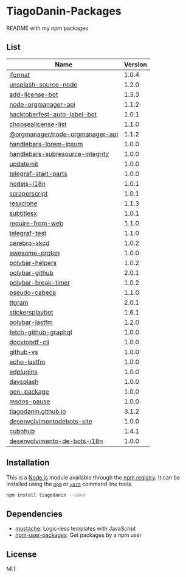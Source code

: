 # TiagoDanin-Packages
README with my npm packages

## List

 Name | Version |
 -----| ------- |
[jformat](https://www.npmjs.com/package/jformat) | 1.0.4
[unsplash-source-node](https://www.npmjs.com/package/unsplash-source-node) | 1.2.0
[add-license-bot](https://www.npmjs.com/package/add-license-bot) | 1.3.3
[node-orgmanager-api](https://www.npmjs.com/package/node-orgmanager-api) | 1.1.2
[hacktoberfest-auto-label-bot](https://www.npmjs.com/package/hacktoberfest-auto-label-bot) | 1.0.1
[choosealicense-list](https://www.npmjs.com/package/choosealicense-list) | 1.1.0
[@orgmanager&#x2F;node-orgmanager-api](https://www.npmjs.com/package/%40orgmanager%2Fnode-orgmanager-api) | 1.1.2
[handlebars-lorem-ipsum](https://www.npmjs.com/package/handlebars-lorem-ipsum) | 1.0.0
[handlebars-subresource-integrity](https://www.npmjs.com/package/handlebars-subresource-integrity) | 1.0.0
[updatemit](https://www.npmjs.com/package/updatemit) | 1.0.0
[telegraf-start-parts](https://www.npmjs.com/package/telegraf-start-parts) | 1.0.0
[nodejs-i18n](https://www.npmjs.com/package/nodejs-i18n) | 1.0.1
[scraperscript](https://www.npmjs.com/package/scraperscript) | 1.0.1
[resxclone](https://www.npmjs.com/package/resxclone) | 1.1.3
[subtitlesx](https://www.npmjs.com/package/subtitlesx) | 1.0.1
[require-from-web](https://www.npmjs.com/package/require-from-web) | 1.1.0
[telegraf-test](https://www.npmjs.com/package/telegraf-test) | 1.1.0
[cerebro-xkcd](https://www.npmjs.com/package/cerebro-xkcd) | 1.0.2
[awesome-proton](https://www.npmjs.com/package/awesome-proton) | 1.0.0
[polybar-helpers](https://www.npmjs.com/package/polybar-helpers) | 1.0.2
[polybar-github](https://www.npmjs.com/package/polybar-github) | 2.0.1
[polybar-break-timer](https://www.npmjs.com/package/polybar-break-timer) | 1.0.2
[pseudo-cabeca](https://www.npmjs.com/package/pseudo-cabeca) | 1.1.0
[ttgram](https://www.npmjs.com/package/ttgram) | 2.0.1
[stickersplaybot](https://www.npmjs.com/package/stickersplaybot) | 1.6.1
[polybar-lastfm](https://www.npmjs.com/package/polybar-lastfm) | 1.2.0
[fetch-github-graphql](https://www.npmjs.com/package/fetch-github-graphql) | 1.0.0
[docxtopdf-cli](https://www.npmjs.com/package/docxtopdf-cli) | 1.0.0
[github-vs](https://www.npmjs.com/package/github-vs) | 1.0.0
[echo-lastfm](https://www.npmjs.com/package/echo-lastfm) | 1.0.0
[edplugins](https://www.npmjs.com/package/edplugins) | 1.0.0
[daysplash](https://www.npmjs.com/package/daysplash) | 1.0.0
[gen-package](https://www.npmjs.com/package/gen-package) | 1.0.0
[msdos-pause](https://www.npmjs.com/package/msdos-pause) | 1.0.0
[tiagodanin.github.io](https://www.npmjs.com/package/tiagodanin.github.io) | 3.1.2
[desenvolvimentodebots-site](https://www.npmjs.com/package/desenvolvimentodebots-site) | 1.0.0
[cubohub](https://www.npmjs.com/package/cubohub) | 1.4.1
[desenvolvimento-de-bots-i18n](https://www.npmjs.com/package/desenvolvimento-de-bots-i18n) | 1.0.0

## Installation

This is a [Node.js](https://nodejs.org/) module available through the
[npm registry](https://www.npmjs.com/). It can be installed using the
[`npm`](https://docs.npmjs.com/getting-started/installing-npm-packages-locally)
or
[`yarn`](https://yarnpkg.com/en/)
command line tools.

```sh
npm install tiagodanin --save
```

## Dependencies

- [mustache](https://ghub.io/mustache): Logic-less  templates with JavaScript
- [npm-user-packages](https://ghub.io/npm-user-packages): Get packages by a npm user

## License

MIT
